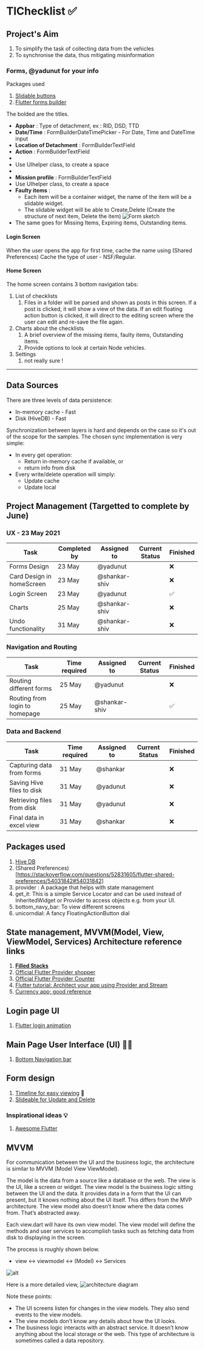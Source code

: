 # TIChecklist ✅

## Project's Aim
1) To simplify the task of collecting data from the vehicles
2) To synchronise the data, thus mitigating misinformation

### Forms, @yadunut for your info 
Packages used 
1) [Slidable buttons](https://github.com/letsar/flutter_slidable)
2) [Flutter forms builder](https://github.com/danvick/flutter_form_builder)

The bolded are the titles.

- **Appbar** : Type of detachment, ex : RID, DSD, TTD
- **Date/Time** : FormBuilderDateTimePicker - For Date, Time and DateTime input
- **Location of Detachment** : FormBuilderTextField
- **Action** : FormBuilderTextField
- 
- Use UIhelper class, to create a space
- 
- **Mission profile** : FormBuilderTextField
- Use UIhelper class, to create a space
- **Faulty items** : 
  - Each item will be a container widget, the name of the item will be a slidable widget.
  - The slidable widget will be able to Create,Delete (Create the structure of next item, Delete the item)
![Form sketch](../TIChecklist/form_sketch/Form_sketch.jpg)
- The same goes for Missing Items, Expiring items, Outstanding items.

#### Login Screen
When the user opens the app for first time, cache the name using (Shared Preferences) 
Cache the type of user - NSF/Regular.
#### Home Screen
The home screen contains 3 bottom navigation tabs: 
1. List of checklists
   1. Files in a folder will be parsed and shown as posts in this screen. If a post is clicked, it will show a view of the data. If an edit floating action button is clicked, it will direct to the editing screen where the user can edit and re-save the file again. 
2. Charts about the checklists
   1. A brief overview of the missing items, faulty items, Outstanding items.
   2. Provide options to look at certain Node vehicles.
3. Settings
   1. not really sure !


---
## Data Sources

There are three levels of data persistence:

  - In-memory cache - Fast
  - Disk (HiveDB) - Fast
  
Synchronization between layers is hard and depends on the case so it's out of the scope for the samples. The chosen sync implementation is very simple:

  - In every get operation:
    - Return in-memory cache if available, or
    - return info from disk 
  - Every write/delete operation will simply:
    - Update cache
    - Update local


## Project Management (Targetted to complete by June)

### UX - 23 May 2021

| Task                      | Completed by | Assigned to   | Current Status | Finished |
| ------------------------- | ------------ | ------------- | -------------- | -------- |
| Forms Design              | 23  May      | @yadunut      |                | ❌        |
| Card Design in homeScreen | 23  May      | @shankar-shiv |                | ❌        |
| Login Screen              | 23 May       | @yadunut      |                | ✅        |
| Charts                    | 25 May       | @shankar-shiv |                | ❌        |
| Undo functionality        | 31 May       | @shankar-shiv |                | ❌        |

### Navigation and Routing

| Task                           | Time required | Assigned to   | Current Status | Finished |
| ------------------------------ | ------------- | ------------- | -------------- | -------- |
| Routing different forms        | 25 May        | @yadunut      |                | ❌        |
| Routing from login to homepage | 25 May        | @shankar-shiv |                | ✅        |


### Data and Backend
| Task                       | Time required | Assigned to | Current Status | Finished |
| -------------------------- | ------------- | ----------- | -------------- | -------- |
| Capturing data from forms  | 31 May        | @shankar    |                | ❌        |
| Saving Hive files to disk  | 31 May        | @yadunut    |                | ❌        |
| Retrieving files from disk | 31 May        | @yadunut    |                | ❌        |
| Final data in excel view   | 31 May        | @shankar    |                | ❌        |


## Packages used
1. [Hive DB](https://pub.dev/packages/hive)
2. (Shared Preferences)[https://stackoverflow.com/questions/52831605/flutter-shared-preferences/54031842#54031842] 
3. provider : A package that helps with state management 
4. get_it: This is a simple Service Locator and can be used instead of InheritedWidget or Provider to access objects e.g. from your UI.
5. bottom_navy_bar: To view different screens
6. unicorndial: A fancy FloatingActionButton dial

## State management, MVVM(Model, View, ViewModel, Services) Architecture reference links
1. [**Filled Stacks**](**https://www.filledstacks.com/post/flutter-architecture-my-provider-implementation-guide/**)
2. [Official Flutter Provider shopper](https://github.com/flutter/samples/tree/master/provider_shopper)
3. [Official Flutter Provider Counter](https://github.com/flutter/samples/tree/master/provider_counter)
4. [Flutter tutorial: Architect your app using Provider and Stream](https://blog.codemagic.io/flutter-tutorial-app-arhitecture-beginners/)
5. [Currency app; good reference](https://www.raywenderlich.com/6373413-state-management-with-provider#toc-anchor-003)
  

## Login page UI

1. [Flutter login animation](https://github.com/GeekyAnts/flutter-login-home-animation)

## Main Page User Interface (UI) 👨‍🎨

1. [Bottom Navigation bar](https://github.com/pedromassango/bottom_navy_bar)

## Form design 

1. [Timeline for easy viewing](https://github.com/JHBitencourt/timeline_tile) 🤔
2. [Slideable for Update and Delete](https://github.com/JHBitencourt/timeline_tile)

### Inspirational ideas 💡
1. [Awesome Flutter](https://github.com/Solido/awesome-flutter)

## MVVM
For communication between the UI and the business logic, the architecture is similar to MVVM (Model View ViewModel).

The model is the data from a source like a database or the web. The view is the UI, like a screen or widget. The view model is the business logic sitting between the UI and the data. It provides data in a form that the UI can present, but it knows nothing about the UI itself. This differs from the MVP architecture. The view model also doesn’t know where the data comes from. That’s abstracted away.

Each view.dart will have its own view model. The view model will define the methods and user services to accomplish tasks such as fetching data from disk to displaying in the screen. 

The process is roughly shown below.

- view <-> viewmodel <-> (Model) <-> Services

![alt](../TIChecklist/form_sketch/mvvm_general-650x169.png)

Here is a more detailed view, 
![architecture diagram](../TIChecklist/form_sketch/advanced_architecture.png)

Note these points:
- The UI screens listen for changes in the view models. They also send events to the view models.
- The view models don’t know any details about how the UI looks.
- The business logic interacts with an abstract service. It doesn’t know anything about the local storage or the web. This type of architecture is sometimes called a data repository.
